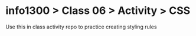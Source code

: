 # info1300 > Class 06 > Activity > CSS

Use this in class activity repo to practice creating styling rules

